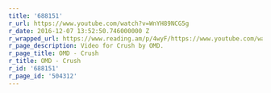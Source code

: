 ```yaml
---
title: '688151'
r_url: https://www.youtube.com/watch?v=WnYH89NCG5g
r_date: 2016-12-07 13:52:50.746000000 Z
r_wrapped_url: https://www.reading.am/p/4wyF/https://www.youtube.com/watch?v=WnYH89NCG5g
r_page_description: Video for Crush by OMD.
r_page_title: OMD - Crush
r_title: OMD - Crush
r_id: '688151'
r_page_id: '504312'
---
```


